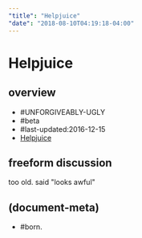 ```yaml
---
"title": "Helpjuice"
"date": "2018-08-10T04:19:18-04:00"
---
```

# Helpjuice

## overview

  - #UNFORGIVEABLY-UGLY
  - #beta
  - #last-updated:2016-12-15
  - [Helpjuice](https://devcenter.heroku.com/articles/helpjuice)




## freeform discussion

too old. said "looks awful"




## (document-meta)
  - #born.
